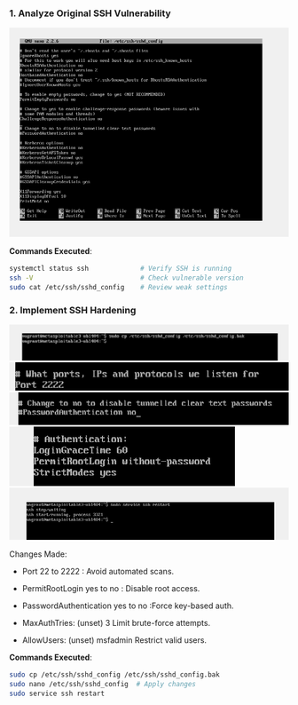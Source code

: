 ### **1. Analyze Original SSH Vulnerability**  

![](./7.png)

**Commands Executed**:  
```bash
systemctl status ssh             # Verify SSH is running  
ssh -V                           # Check vulnerable version  
sudo cat /etc/ssh/sshd_config    # Review weak settings
```


### **2. Implement SSH Hardening**

![](./1.png)
![](./2.png)
![](./3.png)
![](./4.png)
![](./8.png)

Changes Made:

- Port	22 to 2222 : Avoid automated scans. 

- PermitRootLogin	yes	to no : Disable root access. 

- PasswordAuthentication	yes	to no :Force key-based auth. 

- MaxAuthTries:	(unset)	3	Limit brute-force attempts. 

- AllowUsers:	(unset)	msfadmin	Restrict valid users.

**Commands Executed**: 

```bash
sudo cp /etc/ssh/sshd_config /etc/ssh/sshd_config.bak  
sudo nano /etc/ssh/sshd_config  # Apply changes  
sudo service ssh restart
```
